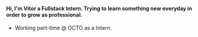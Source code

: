 
#### Hi, I'm Vitor a Fullstack Intern. Trying to learn something new everyday in order to grow as professional.

* Working part-time @ OCTO as a Intern.

